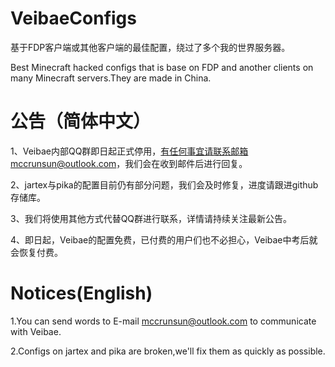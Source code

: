 # VeibaeConfigs
基于FDP客户端或其他客户端的最佳配置，绕过了多个我的世界服务器。

Best Minecraft hacked configs that is base on FDP and another clients on many Minecraft servers.They are made in China.

# 公告（简体中文）

1、Veibae内部QQ群即日起正式停用，有任何事宜请联系邮箱mccrunsun@outlook.com，我们会在收到邮件后进行回复。

2、jartex与pika的配置目前仍有部分问题，我们会及时修复，进度请跟进github存储库。

3、我们将使用其他方式代替QQ群进行联系，详情请持续关注最新公告。

4、即日起，Veibae的配置免费，已付费的用户们也不必担心，Veibae中考后就会恢复付费。

# Notices(English)

1.You can send words to E-mail mccrunsun@outlook.com to communicate with Veibae.

2.Configs on jartex and pika are broken,we'll fix them as quickly as possible.
